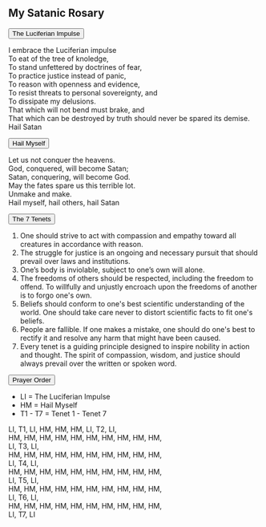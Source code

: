 <section>
  <h1>My Satanic Rosary</h1>
  <button class="collapsible" id="impulse" data-parent="impulse" data-child="impulse-child">The Luciferian Impulse</button>
    <div id="impulse-child" class="innertext" data-parent="impulse">
      <p>I embrace the Luciferian impulse<br/>To eat of the tree of knoledge,<br/>To stand unfettered by doctrines of fear,<br/>To practice justice instead of panic,<br/>To reason with openness and evidence,<br/>To resist threats to personal sovereignty, and <br/>To dissipate my delusions.<br/>That which will not bend must brake, and<br/>That which can be destroyed by truth should never be spared its demise.<br/>Hail Satan</p>
    </div>
  <button class="collapsible" id="hm" data-parent="hm" data-child="hm-child">Hail Myself</button>
    <div id="hm-child" class="innertext" data-parent="hm">
      <p>Let us not conquer the heavens.<br/>God, conquered, will become Satan;<br/>Satan, conquering, will become God.<br/>May the fates spare us this terrible lot.<br/>Unmake and make.<br/>Hail myself, hail others, hail Satan</p>
    </div>
  <button class="collapsible" id="tenets" data-parent="tenets" data-child="tenets-child">The 7 Tenets</button>
    <div id="tenets-child" class="innertext" data-parent="tenets">
      <p><ol>
        <li>One should strive to act with compassion and empathy toward all creatures in accordance with reason.</li>
        <li>The struggle for justice is an ongoing and necessary pursuit that should prevail over laws and institutions.</li>
        <li>One’s body is inviolable, subject to one’s own will alone.</li>
        <li>The freedoms of others should be respected, including the freedom to offend. To willfully and unjustly encroach upon the freedoms of another is to forgo one's own.</li>
        <li>Beliefs should conform to one's best scientific understanding of the world. One should take care never to distort scientific facts to fit one's beliefs.</li>
        <li>People are fallible. If one makes a mistake, one should do one's best to rectify it and resolve any harm that might have been caused.</li>
        <li>Every tenet is a guiding principle designed to inspire nobility in action and thought. The spirit of compassion, wisdom, and justice should always prevail over the written or spoken word.</li>
      </ol></p>
    </div>
  <button class="collapsible" id="order" data-parent="order" data-child="order-child">Prayer Order</button>
    <div id="order-child" class="innertext" data-parent="order">
      <p><ul>
        <li>LI = The Luciferian Impulse</li>
        <li>HM = Hail Myself</li>
        <li>T1 - T7 = Tenet 1 - Tenet 7</li>
      </ul></p>
      <p>LI, T1, LI, HM, HM, HM, LI, T2, LI,<br/>HM, HM, HM, HM, HM, HM, HM, HM, HM, HM,<br/>LI, T3, LI,<br/>HM, HM, HM, HM, HM, HM, HM, HM, HM, HM,<br/>LI, T4, LI,<br/>HM, HM, HM, HM, HM, HM, HM, HM, HM, HM,<br/>LI, T5, LI,<br/>HM, HM, HM, HM, HM, HM, HM, HM, HM, HM,<br/>LI, T6, LI,<br/>HM, HM, HM, HM, HM, HM, HM, HM, HM, HM,<br/>LI, T7, LI<br/></p>
    </div>
</section>
